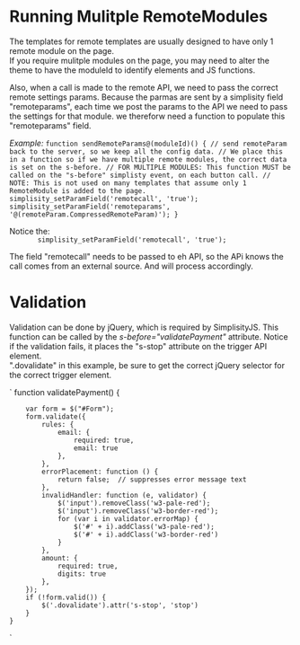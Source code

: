﻿
# Running Mulitple RemoteModules

The templates for remote templates are usually designed to have only 1 remote module on the page.  
If you require mulitple modules on the page, you may need to alter the theme to have the moduleId to identify elements and JS functions.

Also, when a call is made to the remote API, we need to pass the correct remote settings params.
Because the parmas are sent by a simplisity field "remoteparams", each time we post the params to the API we need to pass the settings for that module.
we thereforw need a function to populate this "remoteparams" field.

*Example:*
`
    function sendRemoteParams@(moduleId)() {
        // send remoteParam back to the server, so we keep all the config data.
        // We place this in a function so if we have multiple remote modules, the correct data is set on the s-before.
        // FOR MULTIPLE MODULES: This function MUST be called on the "s-before" simplisty event, on each button call.
        // NOTE: This is not used on many templates that assume only 1 RemoteModule is added to the page.
        simplisity_setParamField('remotecall', 'true');
        simplisity_setParamField('remoteparams', '@(remoteParam.CompressedRemoteParam)');
    }
`

Notice the:  
`        simplisity_setParamField('remotecall', 'true'); `

The field "remotecall" needs to be passed to eh API, so the APi knows the call comes from an external source.  And will process accordingly. 

# Validation
Validation can be done by jQuery, which is required by SimplisityJS.  This function can be called by the *s-before="validatePayment"* attribute.
Notice if the validation fails, it places the "s-stop" attribute on the trigger API element.  
".dovalidate" in  this example, be sure to get the correct jQuery selector for the correct trigger element.

`
    function validatePayment() {

        var form = $("#Form");
        form.validate({
            rules: {
                email: {
                    required: true,
                    email: true
                },
            },
            errorPlacement: function () {
                return false;  // suppresses error message text
            },
            invalidHandler: function (e, validator) {
                $('input').removeClass('w3-pale-red');
                $('input').removeClass('w3-border-red');
                for (var i in validator.errorMap) {
                    $('#' + i).addClass('w3-pale-red');
                    $('#' + i).addClass('w3-border-red')
                }
            },
            amount: {
                required: true,
                digits: true
            },
        });
        if (!form.valid()) {
            $('.dovalidate').attr('s-stop', 'stop')
        }
    }
`